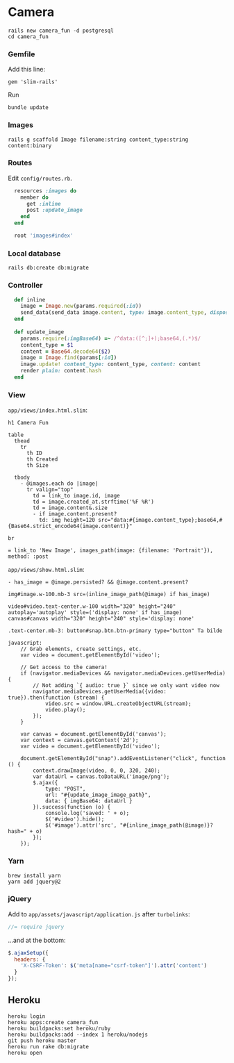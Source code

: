 Camera
======

```
rails new camera_fun -d postgresql
cd camera_fun
```

### Gemfile

Add this line:

    gem 'slim-rails'

Run

    bundle update

### Images

    rails g scaffold Image filename:string content_type:string content:binary

### Routes

Edit `config/routes.rb`.

```ruby
  resources :images do
    member do
      get :inline
      post :update_image
    end
  end

  root 'images#index'
```

### Local database

    rails db:create db:migrate
    
### Controller

```ruby
  def inline
    image = Image.new(params.required(:id))
    send_data(send_data image.content, type: image.content_type, disposition: 'inline')
  end
  
  def update_image
    params.require(:imgBase64) =~ /^data:([^;]+);base64,(.*)$/
    content_type = $1
    content = Base64.decode64($2)
    image = Image.find(params[:id])
    image.update! content_type: content_type, content: content
    render plain: content.hash
  end
```

### View

`app/views/index.html.slim`:

```slim
h1 Camera Fun

table
  thead
    tr
      th ID
      th Created
      th Size

  tbody
    - @images.each do |image|
      tr valign="top"
        td = link_to image.id, image
        td = image.created_at.strftime('%F %R')
        td = image.content&.size
        - if image.content.present?
          td: img height=120 src="data:#{image.content_type};base64,#{Base64.strict_encode64(image.content)}"

br

= link_to 'New Image', images_path(image: {filename: 'Portrait'}), method: :post
```


`app/views/show.html.slim`:

```slim
- has_image = @image.persisted? && @image.content.present?

img#image.w-100.mb-3 src=(inline_image_path(@image) if has_image)

video#video.text-center.w-100 width="320" height="240" autoplay='autoplay' style=('display: none' if has_image)
canvas#canvas width="320" height="240" style='display: none'

.text-center.mb-3: button#snap.btn.btn-primary type="button" Ta bilde

javascript:
    // Grab elements, create settings, etc.
    var video = document.getElementById('video');

    // Get access to the camera!
    if (navigator.mediaDevices && navigator.mediaDevices.getUserMedia) {
        // Not adding `{ audio: true }` since we only want video now
        navigator.mediaDevices.getUserMedia({video: true}).then(function (stream) {
            video.src = window.URL.createObjectURL(stream);
            video.play();
        });
    }

    var canvas = document.getElementById('canvas');
    var context = canvas.getContext('2d');
    var video = document.getElementById('video');

    document.getElementById("snap").addEventListener("click", function () {
        context.drawImage(video, 0, 0, 320, 240);
        var dataUrl = canvas.toDataURL('image/png');
        $.ajax({
            type: "POST",
            url: "#{update_image_image_path}",
            data: { imgBase64: dataUrl }
        }).success(function (o) {
            console.log('saved: ' + o);
            $('#video').hide();
            $('#image').attr('src', "#{inline_image_path(@image)}?hash=" + o)
        });
    });
```

### Yarn

    brew install yarn
    yarn add jquery@2
    
### jQuery

Add to `app/assets/javascript/application.js` after `turbolinks`:

```javascript
//= require jquery
```

...and at the bottom:

```javascript
$.ajaxSetup({
  headers: {
    'X-CSRF-Token': $('meta[name="csrf-token"]').attr('content')
  }
});
```

## Heroku

    heroku login
    heroku apps:create camera_fun
    heroku buildpacks:set heroku/ruby
    heroku buildpacks:add --index 1 heroku/nodejs
    git push heroku master
    heroku run rake db:migrate
    heroku open
